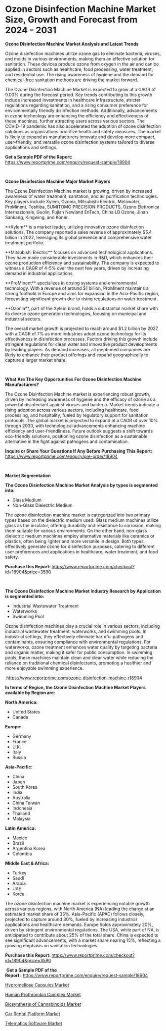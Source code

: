 <p><h1>Ozone Disinfection Machine Market Size, Growth and Forecast from 2024 - 2031</h1></p><p><strong>Ozone Disinfection Machine Market Analysis and Latest Trends</strong></p>
<p><p>Ozone disinfection machines utilize ozone gas to eliminate bacteria, viruses, and molds in various environments, making them an effective solution for sanitation. These devices produce ozone from oxygen in the air and can be applied in sectors such as healthcare, food processing, water treatment, and residential use. The rising awareness of hygiene and the demand for chemical-free sanitation methods are driving the market forward.</p><p>The Ozone Disinfection Machine Market is expected to grow at a CAGR of 9.00% during the forecast period. Key trends contributing to this growth include increased investments in healthcare infrastructure, stricter regulations regarding sanitation, and a rising consumer preference for environmentally friendly disinfection methods. Additionally, advancements in ozone technology are enhancing the efficiency and effectiveness of these machines, further attracting users across various sectors. The COVID-19 pandemic has also accelerated the adoption of ozone disinfection solutions as organizations prioritize health and safety measures. The market is likely to expand as manufacturers innovate and develop more compact, user-friendly, and versatile ozone disinfection systems tailored to diverse applications and settings.</p></p>
<p><strong>Get a Sample PDF of the Report:&nbsp;</strong> <a href="https://www.reportprime.com/enquiry/request-sample/18904?utm_campaign=103&utm_medium=2&utm_source=Github&utm_content=ia&utm_term=22112024&utm_id=ozone-disinfection-machine">https://www.reportprime.com/enquiry/request-sample/18904</a></p>
<p>&nbsp;</p>
<p><strong>Ozone Disinfection Machine Major Market Players</strong></p>
<p><p>The Ozone Disinfection Machine market is growing, driven by increased awareness of water treatment, sanitation, and air purification technologies. Key players include Xylem, Ozonia, Mitsubishi Electric, Metawater, ProMinent, Toshiba, SUMITOMO PRECISION PRODUCTS, Ozono Elettronica Internazionale, Guolin, Fujian Newland EnTech, China LB Ozone, Jinan Sankang, Kingwing, and Koner.</p><p>**Xylem** is a market leader, utilizing innovative ozone disinfection solutions. The company reported a sales revenue of approximately $5.4 billion in 2022, leveraging its global presence and comprehensive water treatment portfolio. </p><p>**Mitsubishi Electric** focuses on advanced technological applications. They have made considerable investments in R&D, which enhances their ozone production efficiency and sustainability. The company is expected to witness a CAGR of 4-5% over the next few years, driven by increasing demand in industrial applications.</p><p>**ProMinent** specializes in dosing systems and environmental technology. With a revenue of around $1 billion, ProMinent maintains a strong foothold in Europe and aims for expansion in the Asia-Pacific region, forecasting significant growth due to rising regulations on water treatment. </p><p>**Ozonia**, part of the Xylem brand, holds a substantial market share with its diverse ozone generation technologies, focusing on municipal and industrial sectors. </p><p>The overall market growth is projected to reach around $1.2 billion by 2027, with a CAGR of 7% as more industries adopt ozone technology for its effectiveness in disinfection processes. Factors driving this growth include stringent regulations for clean water and innovative product developments by leading players. As demand increases, all mentioned companies are likely to enhance their product offerings and expand geographically to capture a larger market share.</p></p>
<p>&nbsp;</p>
<p><strong>What Are The Key Opportunities For Ozone Disinfection Machine Manufacturers?</strong></p>
<p><p>The Ozone Disinfection Machine market is experiencing robust growth, driven by increasing awareness of hygiene and the efficacy of ozone as a powerful disinfectant against viruses and bacteria. Market trends indicate a rising adoption across various sectors, including healthcare, food processing, and hospitality, fueled by regulatory support for sanitation protocols. The global market is projected to expand at a CAGR of over 10% through 2030, with technological advancements enhancing machine efficiency and user-friendliness. Future outlook suggests a shift towards eco-friendly solutions, positioning ozone disinfection as a sustainable alternative in the fight against pathogens and contamination.</p></p>
<p><strong>Inquire or Share Your Questions If Any Before Purchasing This Report:</strong> <a href="https://www.reportprime.com/enquiry/pre-order/18904?utm_campaign=103&utm_medium=2&utm_source=Github&utm_content=ia&utm_term=22112024&utm_id=ozone-disinfection-machine">https://www.reportprime.com/enquiry/pre-order/18904</a></p>
<p>&nbsp;</p>
<p><strong>Market Segmentation</strong></p>
<p><strong>The Ozone Disinfection Machine Market Analysis by types is segmented into:</strong></p>
<p><ul><li>Glass Medium</li><li>Non-Glass Dielectric Medium</li></ul></p>
<p><p>The ozone disinfection machine market is categorized into two primary types based on the dielectric medium used. Glass medium machines utilize glass as the insulator, offering durability and resistance to corrosion, making them suitable for various environments. On the other hand, non-glass dielectric medium machines employ alternative materials like ceramics or plastics, often being lighter and more versatile in design. Both types effectively generate ozone for disinfection purposes, catering to different user preferences and applications in healthcare, water treatment, and food safety.</p></p>
<p><strong>Purchase this Report:&nbsp;</strong><a href="https://www.reportprime.com/checkout?id=18904&price=3590&utm_campaign=103&utm_medium=2&utm_source=Github&utm_content=ia&utm_term=22112024&utm_id=ozone-disinfection-machine">https://www.reportprime.com/checkout?id=18904&price=3590</a></p>
<p>&nbsp;</p>
<p><strong>The Ozone Disinfection Machine Market Industry Research by Application is segmented into:</strong></p>
<p><ul><li>Industrial Wastewater Treatment</li><li>Waterworks</li><li>Swimming Pool</li></ul></p>
<p><p>Ozone disinfection machines play a crucial role in various sectors, including industrial wastewater treatment, waterworks, and swimming pools. In industrial settings, they effectively eliminate harmful pathogens and contaminants, ensuring compliance with environmental regulations. For waterworks, ozone treatment enhances water quality by targeting bacteria and organic matter, making it safer for public consumption. In swimming pools, these machines maintain clean and clear water while reducing the reliance on traditional chemical disinfectants, promoting a healthier and more enjoyable swimming experience.</p></p>
<p><a href="https://www.reportprime.com/ozone-disinfection-machine-r18904?utm_campaign=103&utm_medium=2&utm_source=Github&utm_content=ia&utm_term=22112024&utm_id=ozone-disinfection-machine">&nbsp;https://www.reportprime.com/ozone-disinfection-machine-r18904</a></p>
<p><strong>In terms of Region, the Ozone Disinfection Machine Market Players available by Region are:</strong></p>
<p>
    <p> <strong> North America: </strong>
        <ul>
            <li>United States</li>
            <li>Canada</li>
        </ul>
        </p> 
    <p> <strong> Europe: </strong>
        <ul>
            <li>Germany</li>
            <li>France</li>
            <li>U.K.</li>
            <li>Italy</li>
            <li>Russia</li>
        </ul>
        </p> 
    <p> <strong> Asia-Pacific: </strong>
        <ul>
            <li>China</li>
            <li>Japan</li>
            <li>South Korea</li>
            <li>India</li>
            <li>Australia</li>
            <li>China Taiwan</li>
            <li>Indonesia</li>
            <li>Thailand</li>
            <li>Malaysia</li>
        </ul>
        </p> 
    <p> <strong> Latin America: </strong>
        <ul>
            <li>Mexico</li>
            <li>Brazil</li>
            <li>Argentina Korea</li>
            <li>Colombia</li>
        </ul>
        </p> 
    <p> <strong> Middle East & Africa: </strong>
        <ul>
            <li>Turkey</li>
            <li>Saudi</li>
            <li>Arabia</li>
            <li>UAE</li>
            <li>Korea</li>
        </ul>
    </p>
    </p>
<p><p>The ozone disinfection machine market is experiencing notable growth across various regions, with North America (NA) leading the charge at an estimated market share of 35%. Asia-Pacific (APAC) follows closely, projected to capture around 30%, fueled by increasing industrial applications and healthcare demands. Europe holds approximately 20%, driven by stringent environmental regulations. The USA, while part of NA, is anticipated to contribute about 25% of the total share. China is expected to see significant advancements, with a market share nearing 15%, reflecting a growing emphasis on sanitation technologies.</p></p>
<p><strong>Purchase this Report: </strong><a href="https://www.reportprime.com/checkout?id=18904&price=3590&utm_campaign=103&utm_medium=2&utm_source=Github&utm_content=ia&utm_term=22112024&utm_id=ozone-disinfection-machine">https://www.reportprime.com/checkout?id=18904&price=3590</a></p>
<p>&nbsp;<strong>Get a Sample PDF of the Report:&nbsp;&nbsp;</strong><a href="https://www.reportprime.com/enquiry/request-sample/18904?utm_campaign=103&utm_medium=2&utm_source=Github&utm_content=ia&utm_term=22112024&utm_id=ozone-disinfection-machine">https://www.reportprime.com/enquiry/request-sample/18904</a></p>
<p><strong></strong></p>
<p><p><a href="https://issuu.com/reportprime-2/docs/hypromellose-capsules-market-size-2_2c581348f81363?utm_campaign=103&utm_medium=2&utm_source=Github&utm_content=ia&utm_term=22112024&utm_id=ozone-disinfection-machine">Hypromellose Capsules Market</a></p><p><a href="https://issuu.com/reportprime-2/docs/human-prothrombin-complex-market-si_556a0458db7f64?utm_campaign=103&utm_medium=2&utm_source=Github&utm_content=ia&utm_term=22112024&utm_id=ozone-disinfection-machine">Human Prothrombin Complex Market</a></p><p><a href="https://www.linkedin.com/pulse/key-drivers-biosynthesis-cannabinoids-market-trends-future-xcixe?utm_campaign=103&utm_medium=2&utm_source=Github&utm_content=ia&utm_term=22112024&utm_id=ozone-disinfection-machine">Biosynthesis of Cannabinoids Market</a></p><p><a href="https://www.linkedin.com/pulse/thorough-analysis-car-rental-platform-market-itsindustrys-growth-zkx7e?utm_campaign=103&utm_medium=2&utm_source=Github&utm_content=ia&utm_term=22112024&utm_id=ozone-disinfection-machine">Car Rental Platform Market</a></p><p><a href="https://www.linkedin.com/pulse/telematics-software-market-outlook-report-insights-growth-a8wie?utm_campaign=103&utm_medium=2&utm_source=Github&utm_content=ia&utm_term=22112024&utm_id=ozone-disinfection-machine">Telematics Software Market</a></p></p>